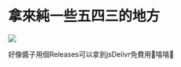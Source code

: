 # 拿來純一些五四三的地方

[![](https://data.jsdelivr.com/v1/package/gh/ncchen99/web-app-assets/badge)](https://www.jsdelivr.com/package/gh/ncchen99/web-app-assets)

好像醬子用個Releases可以拿到jsDelivr免費用🦄嘻嘻🐻
